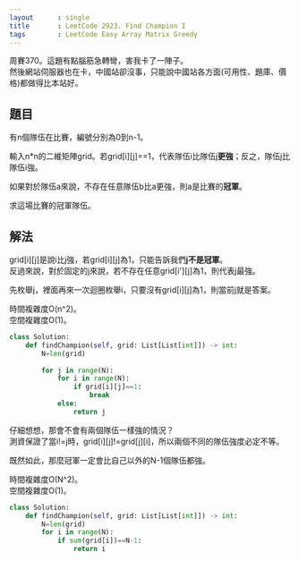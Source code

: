 ```yaml
---
layout      : single
title       : LeetCode 2923. Find Champion I
tags        : LeetCode Easy Array Matrix Greedy
---
```

周賽370。這題有點腦筋急轉彎，害我卡了一陣子。  
然後網站伺服器也在卡，中國站卻沒事，只能說中國站各方面(可用性、題庫、價格)都做得比本站好。  

## 題目

有n個隊伍在比賽，編號分別為0到n-1。  

輸入n\*n的二維矩陣grid。若grid[i][j]==1，代表隊伍i比隊伍j**更強**；反之，隊伍j比隊伍i強。  

如果對於隊伍a來說，不存在任意隊伍b比a更強，則a是比賽的**冠軍**。  

求這場比賽的冠軍隊伍。  

## 解法

grid[i][j]是說i比j強，若grid[i][j]為1，只能告訴我們**j不是冠軍**。  
反過來說，對於固定的j來說，若不存在任意grid[i'][j]為1，則代表j最強。  

先枚舉j，裡面再來一次迴圈枚舉i，只要沒有grid[i][j]為1，則當前j就是答案。  

時間複雜度O(n^2)。  
空間複雜度O(1)。  

```python
class Solution:
    def findChampion(self, grid: List[List[int]]) -> int:
        N=len(grid)
        
        for j in range(N):
            for i in range(N):
                if grid[i][j]==1:
                    break
            else:
                return j
```

仔細想想，那會不會有兩個隊伍一樣強的情況？  
測資保證了當i!=j時，grid[i][j]!=grid[j][i]，所以兩個不同的隊伍強度必定不等。  

既然如此，那麼冠軍一定會比自己以外的N-1個隊伍都強。  

時間複雜度O(N^2)。  
空間複雜度O(1)。  

```python
class Solution:
    def findChampion(self, grid: List[List[int]]) -> int:
        N=len(grid)
        for i in range(N):
            if sum(grid[i])==N-1:
                return i
```
